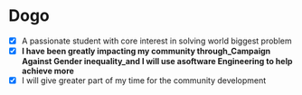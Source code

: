# Dogo
- [x] A passionate student with core interest in solving world biggest problem
- [x] **I have been greatly impacting my community through_Campaign Against Gender inequality_and I will use asoftware Engineering to help achieve more**
- [x] I will give greater part of my time for the community development
